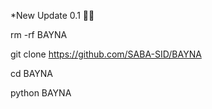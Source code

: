*New Update 0.1 💚🌿

rm -rf BAYNA

git clone https://github.com/SABA-SID/BAYNA

cd BAYNA

python BAYNA
